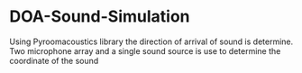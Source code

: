 # DOA-Sound-Simulation
Using Pyroomacoustics library the direction of arrival of sound is determine. Two microphone array and a single sound source is use to determine the coordinate of the sound
